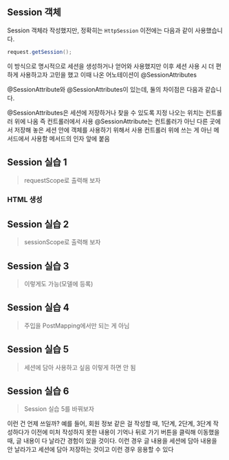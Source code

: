 ## Session 객체
Session 객체라 작성했지만, 정확히는 <code>HttpSession</code>
이전에는 다음과 같이 사용했습니다.
```java
request.getSession();
```

이 방식으로 명시적으로 세션을 생성하거나 얻어와 사용했지만 이후 세션 사용 시 더 편하게 사용하고자 고민을 했고 이때 나온 어노테이션이 @SessionAttributes

@SessionAttribute와 @SessionAttributes이 있는데, 둘의 차이점은 다음과 같습니다.

@SessionAttributes은 세션에 저장하거나 찾을 수 있도록 지정
나오는 위치는 컨트롤러 위에 나옴 즉 컨트롤러에서 사용
@SessionAttribute는 컨트롤러가 아닌 다른 곳에서 저장해 놓은 세션 안에 객체를 사용하기 위해서 사용
컨트롤러 위에 쓰는 게 아닌 메서드에서 사용함 메서드의 인자 앞에 붙음 

## Session 실습 1
> requestScope로 출력해 보자

### HTML 생성

## Session 실습 2
> sessionScope로 출력해 보자

## Session 실습 3
> 이렇게도 가능(모델에 등록)

## Session 실습 4
> 주입을 PostMapping에서만 되는 게 아님

## Session 실습 5
> 세션에 담아 사용하고 싶음
이렇게 하면 안 됨

## Session 실습 6
> Session 실습 5를 바꿔보자

이런 건 언제 쓰일까?
예를 들어, 회원 정보 같은 걸 작성할 때, 1단계, 2단계, 3단계 작성하다가 이전에 미처 작성하지 못한 내용이 기억나 뒤로 가기 버튼을 클릭해 이동했을 때, 글 내용이 다 날라간 경험이 있을 것이다. 이런 경우 글 내용을 세션에 담아 내용을 안 날라가고 세션에 담아 저장하는 것이고 이런 경우 응용할 수 있다